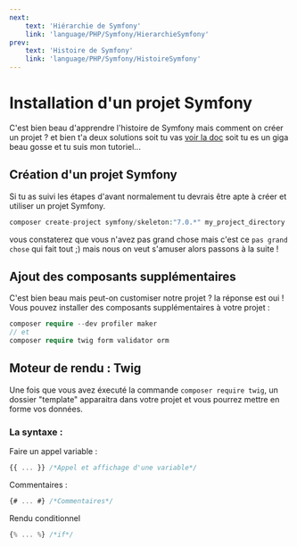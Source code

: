 ```yaml
---
next:
    text: 'Hiérarchie de Symfony'
    link: 'language/PHP/Symfony/HierarchieSymfony'
prev: 
    text: 'Histoire de Symfony'
    link: 'language/PHP/Symfony/HistoireSymfony'
---
```


# Installation d'un projet Symfony

C'est bien beau d'apprendre l'histoire de Symfony mais comment on créer un projet ? et bien t'a deux solutions soit tu vas [voir la doc](https://symfony.com/doc/current/setup.html#creating-symfony-applications) soit tu es un giga beau gosse et tu suis mon tutoriel...

## Création d'un projet Symfony
Si tu as suivi les étapes d'avant normalement tu devrais être apte à créer et utiliser un projet Symfony.

```php
composer create-project symfony/skeleton:"7.0.*" my_project_directory
```

vous constaterez que vous n'avez pas grand chose mais c'est ce `pas grand chose` qui fait tout ;)
mais nous on veut s'amuser alors passons à la suite !

## Ajout des composants supplémentaires
C'est bien beau mais peut-on customiser notre projet ? la réponse est oui ! Vous pouvez installer des composants supplémentaires à votre projet :

```php exemples de composants
composer require --dev profiler maker
// et
composer require twig form validator orm
```

## Moteur de rendu : Twig <a target="_blank" href="https://twig.symfony.com/"><Badge type="tip" text="Documentation" /></a>
Une fois que vous avez éxecuté la commande `composer require twig`, un dossier "template" apparaitra dans votre projet et vous pourrez mettre en forme vos données.

### La syntaxe :
Faire un appel variable : 
```js
{{ ... }} /*Appel et affichage d'une variable*/
```

Commentaires :
```js
{# ... #} /*Commentaires*/
```

Rendu conditionnel
```js
{% ... %} /*if*/
```